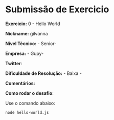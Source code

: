 # Submissão de Exercicio

**Exercicio:** 0 - Hello World

**Nickname:** gilvanna

**Nível Técnico:** - Senior-

**Empresa:** - Gupy-

**Twitter**: 

**Dificuldade de Resolução:** - Baixa -

**Comentários:** 

**Como rodar o desafio**: 

Use o comando abaixo: 
```bash
node hello-world.js
```